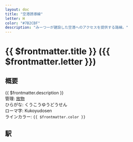 ```yaml
---
layout: doc
title: "空港誘導線"
letter: H
color: "#7B2CBF"
description: "みーつーが建設した空港へのアクセスを提供する路線。"
---
```


# {{ $frontmatter.title }} ({{ $frontmatter.letter }})

## 概要
{{ $frontmatter.description }}  
管理: [放物](/company/houbutu/index.md)  
ひらがな: くうこうゆうどうせん  
ローマ字: Kukoyudosen  
ラインカラー: <span :style="{backgroundColor: $frontmatter.color, display: 'inline-block', width: '0.75em', height: '0.75em', border: `1px solid #1b1b1f`, marginRight: '0.25em'}" />`{{ $frontmatter.color }}`

## 駅
<Stations />